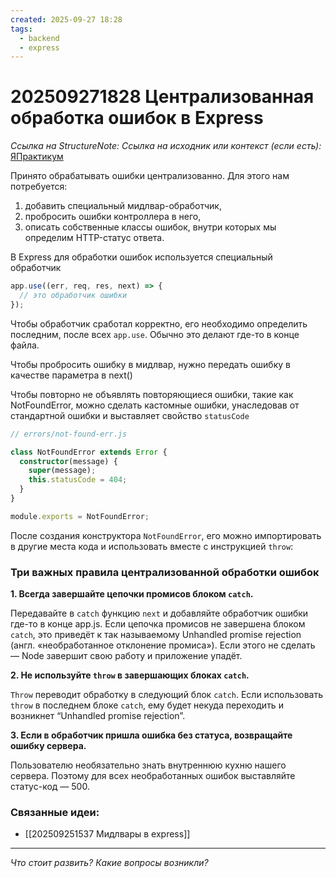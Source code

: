 ```yaml
---
created: 2025-09-27 18:28
tags:
  - backend
  - express
---
```

# 202509271828 Централизованная обработка ошибок в Express

*Ссылка на StructureNote:* 
*Ссылка на исходник или контекст (если есть):* [ЯПрактикум](https://practicum.yandex.ru/learn/backend-nodejs/courses/16b47298-e20d-4fde-9619-1ab305039a00/sprints/564238/topics/7c96eb76-3d6b-4f26-8c50-71c3fa757f2b/lessons/c164011c-29b7-4b62-8c4a-692aa56bcf6c/)

Принято обрабатывать ошибки централизованно. Для этого нам потребуется:

1. добавить специальный мидлвар-обработчик,
2. пробросить ошибки контроллера в него,
3. описать собственные классы ошибок, внутри которых мы определим HTTP-статус ответа.

В Express для обработки ошибок используется специальный обработчик

```ts
app.use((err, req, res, next) => {
  // это обработчик ошибки
});
```

Чтобы обработчик сработал корректно, его необходимо определить последним, после всех `app.use`. Обычно это делают где-то в конце файла.

Чтобы пробросить ошибку в мидлвар, нужно передать ошибку в качестве параметра в next()

Чтобы повторно не объявлять повторяющиеся ошибки, такие как NotFoundError, можно сделать кастомные ошибки, унаследовав от стандартной ошибки и выставляет свойство `statusCode`

```ts
// errors/not-found-err.js

class NotFoundError extends Error {
  constructor(message) {
    super(message);
    this.statusCode = 404;
  }
}

module.exports = NotFoundError;
```

После создания конструктора `NotFoundError`, его можно импортировать в другие места кода и использовать вместе с инструкцией `throw`:

### Три важных правила централизованной обработки ошибок

**1. Всегда завершайте цепочки промисов блоком `catch`.**

Передавайте в `catch` функцию `next` и добавляйте обработчик ошибки где-то в конце app.js. Если цепочка промисов не завершена блоком `catch`, это приведёт к так называемому Unhandled promise rejection (англ. «необработанное отклонение промиса»). Если этого не сделать — Node завершит свою работу и приложение упадёт.

**2. Не используйте `throw` в завершающих блоках `catch`.**

`Throw` переводит обработку в следующий блок `catch`. Если использовать `throw` в последнем блоке `catch`, ему будет некуда переходить и возникнет “Unhandled promise rejection”.

**3. Если в обработчик пришла ошибка без статуса, возвращайте ошибку сервера.**

Пользователю необязательно знать внутреннюю кухню нашего сервера. Поэтому для всех необработанных ошибок выставляйте статус-код — 500.

### Связанные идеи:

* [[202509251537 Мидлвары в express]]
---

*Что стоит развить? Какие вопросы возникли?*
